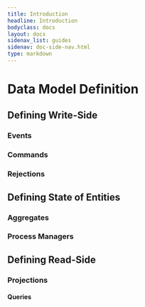```yaml
---
title: Introduction
headline: Introduction
bodyclass: docs
layout: docs
sidenav_list: guides
sidenav: doc-side-nav.html
type: markdown
---
```

# Data Model Definition
 
## Defining Write-Side

### Events

### Commands

### Rejections


## Defining State of Entities

### Aggregates

### Process Managers


## Defining Read-Side

### Projections

#### Queries



